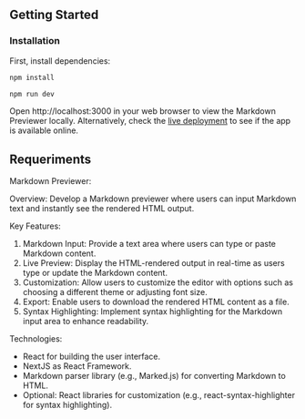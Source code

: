 ## Getting Started

### Installation

First, install dependencies:

```bash
npm install

npm run dev

```

Open http://localhost:3000 in your web browser to view the Markdown Previewer locally. Alternatively, check the [live deployment](https://markdown-lemon.vercel.app/) to see if the app is available online.

## Requeriments
Markdown Previewer:

Overview: Develop a Markdown previewer where users can input Markdown text
and instantly see the rendered HTML output.

Key Features:
 1. Markdown Input: Provide a text area where users can type or paste
Markdown content.
2. Live Preview: Display the HTML-rendered output in real-time as users type
or update the Markdown content.
3. Customization: Allow users to customize the editor with options such as
choosing a different theme or adjusting font size.
4. Export: Enable users to download the rendered HTML content as a file.
5. Syntax Highlighting: Implement syntax highlighting for the Markdown
input area to enhance readability.

Technologies:

- React for building the user interface.
- NextJS as React Framework.
- Markdown parser library (e.g., Marked.js) for converting Markdown to HTML.
- Optional: React libraries for customization (e.g., react-syntax-highlighter for
syntax highlighting).
